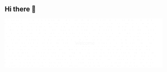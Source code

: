 ## Hi there 👋
![Banner](https://raw.githubusercontent.com/drewbi/drewbi/master/welcome_banner2.svg)
<!--
𝙸 𝚕𝚘𝚟𝚎 
𝙹𝚊𝚟𝚊𝚜𝚌𝚛𝚒𝚙𝚝, 𝚃𝚢𝚙𝚎script and Python
-->

<!--
**Umar-Khitab/Umar-Khitab** is a ✨ _special_ ✨ repository because its `README.md` (this file) appears on your GitHub profile.

Here are some ideas to get you started:

- 🔭 I’m currently working on ...
- 🌱 I’m currently learning ...
- 👯 I’m looking to collaborate on ...
- 🤔 I’m looking for help with ...
- 💬 Ask me about ...
- 📫 How to reach me: ...
- 😄 Pronouns: ...
- ⚡ Fun fact: ...
-->
